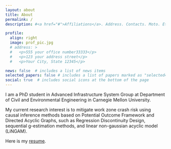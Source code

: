 ```yaml
---
layout: about
title: About
permalink: /
description: #<a href="#">Affiliations</a>. Address. Contacts. Moto. Etc.

profile:
  align: right
  image: prof_pic.jpg
  # address: >
  #   <p>555 your office number33333</p>
  #   <p>123 your address street</p>
  #   <p>Your City, State 12345</p>

news: false  # includes a list of news items
selected_papers: false # includes a list of papers marked as "selected={true}"
social: true  # includes social icons at the bottom of the page
---
```


I am a PhD student in Advanced Infrastructure System Group at Department of Civil and Environmental Engineering in Carnegie Mellon University.

My current research interest is to mitigate work zone crash risk using causal inference methods based on Potential Outcome Framework and Directed Acyclic Graphs, such as Regression Discontinuity Design, sequential g-estimation methods, and linear non-gaussian acyclic model (LiNGAM).

Here is my [resume](./assets/pdf/ZhuoranZhang_resume.pdf).